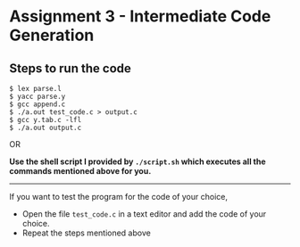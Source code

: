 # Assignment 3 - Intermediate Code Generation

## Steps to run the code

```
$ lex parse.l
$ yacc parse.y
$ gcc append.c
$ ./a.out test_code.c > output.c
$ gcc y.tab.c -lfl
$ ./a.out output.c
```

OR

__Use the shell script I provided by `./script.sh` which executes all the commands mentioned above for you.__

---

If you want to test the program for the code of your choice, 
- Open the file `test_code.c` in a text editor and add the code of your choice.
- Repeat the steps mentioned above
